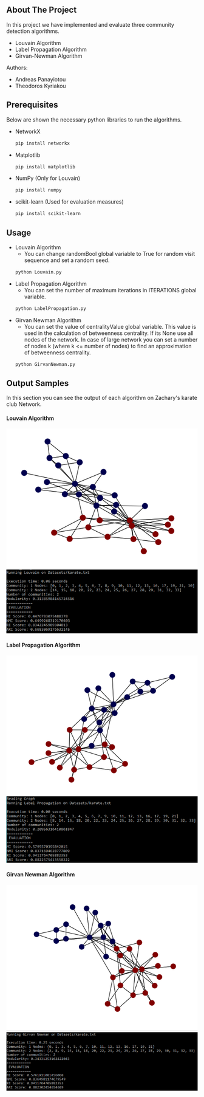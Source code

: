 <!-- ABOUT THE PROJECT -->
## About The Project

In this project we have implemented and evaluate three community detection algorithms.

* Louvain Algorithm
* Label Propagation Algorithm
* Girvan-Newman Algorithm

Authors:
* Andreas Panayiotou
* Theodoros Kyriakou

## Prerequisites

Below are shown the necessary python libraries to run the algorithms. 
* NetworkX
  ```sh
  pip install networkx
  ```
* Matplotlib
  ```sh
  pip install matplotlib
  ```
* NumPy (Only for Louvain)
  ```sh
  pip install numpy
  ```
* scikit-learn (Used for evaluation measures)
  ```sh
  pip install scikit-learn
  ```
  
<!-- USAGE EXAMPLES -->
## Usage

* Louvain Algorithm
  *  You can change randomBool global variable to True for random visit sequence and set a random seed.
  ```sh
  python Louvain.py
  ```
* Label Propagation Algorithm
  *  You can set the number of maximum iterations in ITERATIONS global variable.
  ```sh
  python LabelPropagation.py
  ```
* Girvan Newman Algorithm
  *  You can set the value of centralityValue global variable. This value is used in the calculation of betweenness centrality. If its None use all nodes of the network. In case of large network you can set a number of nodes k (where k <= number of nodes) to find an approximation of betweenness centrality.
  ```sh
  python GirvanNewman.py
  ```
## Output Samples

In this section you can see the output of each algorithm on Zachary's karate club Network.

<h4>Louvain Algorithm</h4>
  <img src="ResultsImages/louvainGraphKarate.PNG">
  <img src="ResultsImages/LouvainResultsKarate.PNG">

<h4>Label Propagation Algorithm</h4>
  <img src="ResultsImages/LpaGraphKarate.PNG">
  <img src="ResultsImages/LpaResultsKarate.PNG">

<h4>Girvan Newman Algorithm</h4>
  <img src="ResultsImages/GirvanNewmanGraphKarate.PNG">
  <img src="ResultsImages/GirvanNewmanResultsKarate.PNG">
